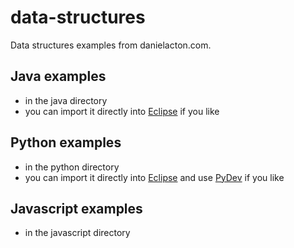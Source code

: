 # data-structures
Data structures examples from danielacton.com.

## Java examples
- in the java directory
- you can import it directly into [Eclipse](http://www.eclipse.org) if you like

## Python examples
- in the python directory
- you can import it directly into [Eclipse](http://www.eclipse.org) and use [PyDev](http://www.pydev.org) if you like

## Javascript examples
- in the javascript directory
